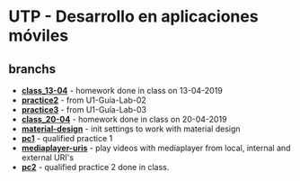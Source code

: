 UTP - Desarrollo en aplicaciones móviles
========================================

## branchs

* __[class_13-04](https://github.com/christiancazu/aplicaciones-moviles/tree/class_13-04)__ - homework done in class on 13-04-2019
* __[practice2](https://github.com/christiancazu/aplicaciones-moviles/tree/practice2)__ - from U1-Guía-Lab-02
* __[practice3](https://github.com/christiancazu/aplicaciones-moviles/tree/practice3)__ - from U1-Guía-Lab-03
* __[class_20-04](https://github.com/christiancazu/aplicaciones-moviles/tree/class_20-04)__ - homework done in class on 20-04-2019
* __[material-design](https://github.com/christiancazu/aplicaciones-moviles/tree/material-design)__ - init settings to work with material design
* __[pc1](https://github.com/christiancazu/aplicaciones-moviles/tree/pc1)__ - qualified practice 1
* __[mediaplayer-uris](https://github.com/christiancazu/aplicaciones-moviles/tree/mediaplayer-uris)__ - play videos with mediaplayer from local, internal and external URI's
* __[pc2](https://github.com/christiancazu/aplicaciones-moviles/tree/pc2)__ - qualified practice 2 done in class.

